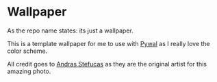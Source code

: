 # Wallpaper
As the repo name states: its just a wallpaper.   

This is a template wallpaper for me to use with [Pywal](https://github.com/dylanaraps/pywal) as I really love the color scheme.  

All credit goes to [Andras Stefucas](https://www.pexels.com/@shtefutsa/gallery/) as they are the original artist for this amazing photo.
